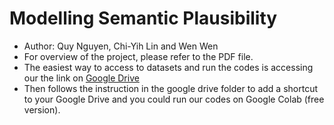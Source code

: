 # Modelling Semantic Plausibility

* Author: Quy Nguyen, Chi-Yih Lin and Wen Wen
* For overview of the project, please refer to the PDF file.
* The easiest way to access to datasets and run the codes is accessing our the link on [Google Drive](https://drive.google.com/drive/folders/1o2Wiw5T8BGaOIljQR7orY4AktXcqRGa0?usp=sharing)
* Then follows the instruction in the google drive folder to add a shortcut to your Google Drive and you could run our codes on Google Colab (free version).
